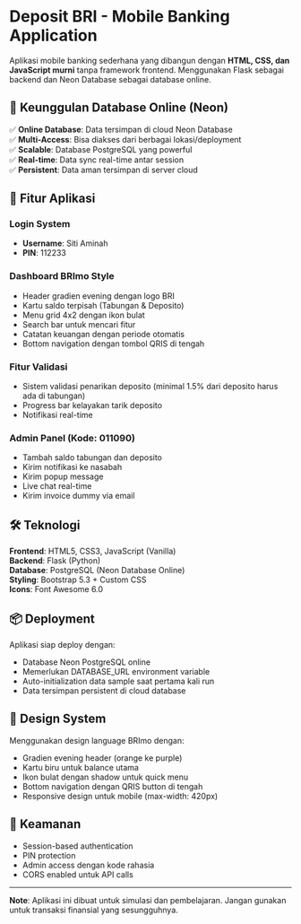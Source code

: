 # Deposit BRI - Mobile Banking Application

Aplikasi mobile banking sederhana yang dibangun dengan **HTML, CSS, dan JavaScript murni** tanpa framework frontend. Menggunakan Flask sebagai backend dan Neon Database sebagai database online.

## 🚀 Keunggulan Database Online (Neon)

✅ **Online Database**: Data tersimpan di cloud Neon Database  
✅ **Multi-Access**: Bisa diakses dari berbagai lokasi/deployment  
✅ **Scalable**: Database PostgreSQL yang powerful  
✅ **Real-time**: Data sync real-time antar session  
✅ **Persistent**: Data aman tersimpan di server cloud  

## 📱 Fitur Aplikasi

### Login System
- **Username**: Siti Aminah
- **PIN**: 112233

### Dashboard BRImo Style
- Header gradien evening dengan logo BRI
- Kartu saldo terpisah (Tabungan & Deposito)
- Menu grid 4x2 dengan ikon bulat
- Search bar untuk mencari fitur
- Catatan keuangan dengan periode otomatis
- Bottom navigation dengan tombol QRIS di tengah

### Fitur Validasi
- Sistem validasi penarikan deposito (minimal 1.5% dari deposito harus ada di tabungan)
- Progress bar kelayakan tarik deposito
- Notifikasi real-time

### Admin Panel (Kode: 011090)
- Tambah saldo tabungan dan deposito
- Kirim notifikasi ke nasabah
- Kirim popup message
- Live chat real-time
- Kirim invoice dummy via email

## 🛠 Teknologi

**Frontend**: HTML5, CSS3, JavaScript (Vanilla)  
**Backend**: Flask (Python)  
**Database**: PostgreSQL (Neon Database Online)  
**Styling**: Bootstrap 5.3 + Custom CSS  
**Icons**: Font Awesome 6.0  

## 📦 Deployment

Aplikasi siap deploy dengan:
- Database Neon PostgreSQL online
- Memerlukan DATABASE_URL environment variable
- Auto-initialization data sample saat pertama kali run
- Data tersimpan persistent di cloud database

## 🎨 Design System

Menggunakan design language BRImo dengan:
- Gradien evening header (orange ke purple)
- Kartu biru untuk balance utama
- Ikon bulat dengan shadow untuk quick menu
- Bottom navigation dengan QRIS button di tengah
- Responsive design untuk mobile (max-width: 420px)

## 🔐 Keamanan

- Session-based authentication
- PIN protection
- Admin access dengan kode rahasia
- CORS enabled untuk API calls

---

**Note**: Aplikasi ini dibuat untuk simulasi dan pembelajaran. Jangan gunakan untuk transaksi finansial yang sesungguhnya.
